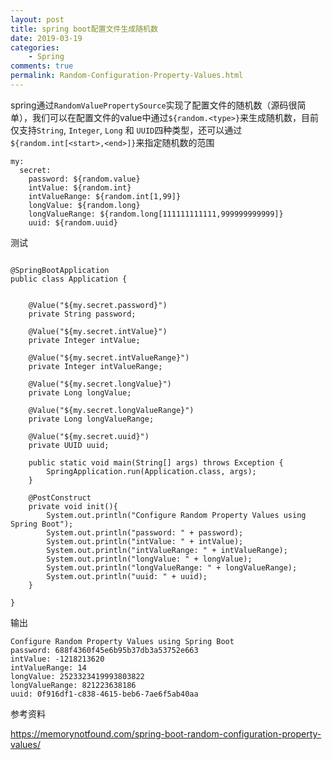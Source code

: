 ```yaml
---
layout: post
title: spring boot配置文件生成随机数
date: 2019-03-19
categories:
    - Spring
comments: true
permalink: Random-Configuration-Property-Values.html
---
```


spring通过`RandomValuePropertySource`实现了配置文件的随机数（源码很简单），我们可以在配置文件的value中通过`${random.<type>}`来生成随机数，目前仅支持`String`, `Integer`, `Long` 和 `UUID`四种类型，还可以通过`${random.int[<start>,<end>]}`来指定随机数的范围


```
my:
  secret:
    password: ${random.value}
    intValue: ${random.int}
    intValueRange: ${random.int[1,99]}
    longValue: ${random.long}
    longValueRange: ${random.long[111111111111,999999999999]}
    uuid: ${random.uuid}
```

测试

<pre class="line-numbers "><code class="language-java">
@SpringBootApplication
public class Application {


    @Value("${my.secret.password}")
    private String password;

    @Value("${my.secret.intValue}")
    private Integer intValue;

    @Value("${my.secret.intValueRange}")
    private Integer intValueRange;

    @Value("${my.secret.longValue}")
    private Long longValue;

    @Value("${my.secret.longValueRange}")
    private Long longValueRange;

    @Value("${my.secret.uuid}")
    private UUID uuid;

    public static void main(String[] args) throws Exception {
        SpringApplication.run(Application.class, args);
    }

    @PostConstruct
    private void init(){
        System.out.println("Configure Random Property Values using Spring Boot");
        System.out.println("password: " + password);
        System.out.println("intValue: " + intValue);
        System.out.println("intValueRange: " + intValueRange);
        System.out.println("longValue: " + longValue);
        System.out.println("longValueRange: " + longValueRange);
        System.out.println("uuid: " + uuid);
    }

}
</code></pre>

输出
```
Configure Random Property Values using Spring Boot
password: 688f4360f45e6b95b37db3a53752e663
intValue: -1218213620
intValueRange: 14
longValue: 2523323419993803822
longValueRange: 821223638186
uuid: 0f916df1-c838-4615-beb6-7ae6f5ab40aa
```


参考资料

https://memorynotfound.com/spring-boot-random-configuration-property-values/